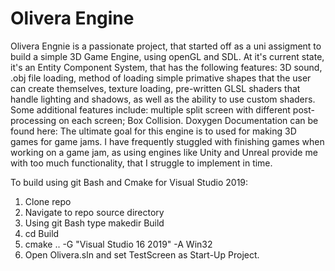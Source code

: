 # Olivera Engine

Olivera Engnie is a passionate project, that started off as a uni assigment to build a simple 3D Game Engine, using openGL and SDL. 
At it's current state, it's an Entity Component System, that has the following features:
3D sound, .obj file loading, method of loading simple primative shapes that the user can create themselves, texture loading, pre-written GLSL shaders that handle lighting and shadows, as well as the ability to use custom shaders. Some additional features include: multiple split screen with different post-processing on each screen; Box Collision.
Doxygen Documentation can be found here: 
The ultimate goal for this engine is to used for making 3D games for game jams. I have frequently stuggled with finishing games when working on a game jam, as using engines like Unity and Unreal provide me with too much functionality, that I struggle to implement in time.

To build using git Bash and Cmake for Visual Studio 2019: 

1. Clone repo
2. Navigate to repo source directory
3. Using git Bash type makedir Build
4. cd Build
5. cmake .. -G "Visual Studio 16 2019" -A Win32
6. Open Olivera.sln and set TestScreen as Start-Up Project.
